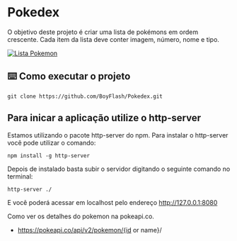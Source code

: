 # Pokedex

O objetivo deste projeto é criar uma lista de pokémons em ordem crescente. Cada item da lista deve conter imagem, número, nome e tipo.

<a target="_blank" rel="noopener noreferrer" href="">
    <img src="" alt="Lista Pokemon" style="max-width: 40%;">
</a> </br>

## ⌨️ Como executar o projeto

```Clonando o repositório
git clone https://github.com/BoyFlash/Pokedex.git
```

## Para inicar a aplicação utilize o http-server

Estamos utilizando o pacote http-server do npm. Para instalar o http-server você pode utilizar o comando:

```
npm install -g http-server
```

Depois de instalado basta subir o servidor digitando o seguinte comando no terminal:

```
http-server ./
```
E você poderá acessar em localhost pelo endereço  http://127.0.0.1:8080


Como ver os detalhes do pokemon na pokeapi.co. 
- https://pokeapi.co/api/v2/pokemon/{id or name}/